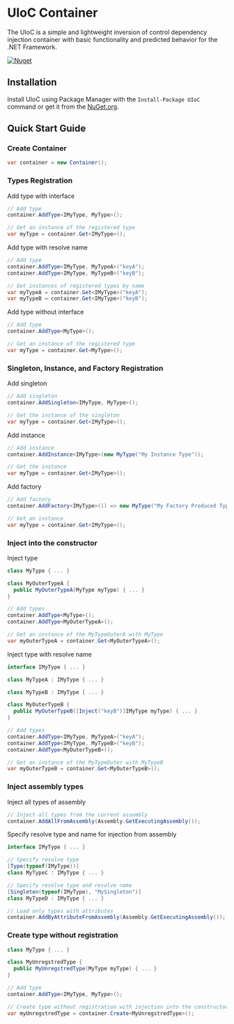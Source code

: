 # UIoC Container

The UIoC is a simple and lightweight inversion of control dependency injection container with basic functionality and predicted behavior for the .NET Framework.

[![Nuget](https://img.shields.io/nuget/v/UIoC)](https://www.nuget.org/packages/UIoC)

## Installation

Install UIoC using Package Manager with the `Install-Package UIoC` command or get it from the [NuGet.org](https://www.nuget.org/packages/UIoC).

## Quick Start Guide

### Create Container
```cs
var container = new Container();
```

### Types Registration

Add type with interface
```cs
// Add type
container.AddType<IMyType, MyType>();

// Get an instance of the registered type
var myType = container.Get<IMyType>();
```

Add type with resolve name 
```cs
// Add type
container.AddType<IMyType, MyTypeA>("keyA");
container.AddType<IMyType, MyTypeB>("keyB");

// Get instances of registered types by name
var myTypeA = container.Get<IMyType>("keyA");
var myTypeB = container.Get<IMyType>("keyB");
```

Add type without interface
```cs
// Add type
container.AddType<MyType>();

// Get an instance of the registered type
var myType = container.Get<MyType>();
```

### Singleton, Instance, and Factory Registration

Add singleton
```cs
// Add singleton
container.AddSingleton<IMyType, MyType>();

// Get the instance of the singleton
var myType = container.Get<IMyType>();
```

Add instance
```cs
// Add instance
container.AddInstance<IMyType>(new MyType("My Instance Type"));

// Get the instance 
var myType = container.Get<IMyType>();
```

Add factory
```cs
// Add factory
container.AddFactory<IMyType>(() => new MyType("My Factory Produced Type"));

// Get an instance 
var myType = container.Get<IMyType>();
```

### Inject into the constructor

Inject type
```cs
class MyType { ... }

class MyOuterTypeA {
  public MyOuterTypeA(MyType myType) { ... }
}

// Add types
container.AddType<MyType>();
container.AddType<MyOuterTypeA>();

// Get an instance of the MyTypeOuterA with MyType
var myOuterTypeA = container.Get<MyOuterTypeA>();
```

Inject type with resolve name 
```cs
interface IMyType { ... }

class MyTypeA : IMyType { ... }

class MyTypeB : IMyType { ... }

class MyOuterTypeB { 
  public MyOuterTypeB([Inject("keyB")]IMyType myType) { ... }
}

// Add types
container.AddType<IMyType, MyTypeA>("keyA");
container.AddType<IMyType, MyTypeB>("keyB");
container.AddType<MyOuterTypeB>();

// Get an instance of the MyTypeOuter with MyTypeB
var myOuterTypeB = container.Get<MyOuterTypeB>();
```

### Inject assembly types

Inject all types of assembly
```cs
// Inject all types from the current assembly
container.AddAllFromAssembly(Assembly.GetExecutingAssembly());
```

Specify resolve type and name for injection from assembly
```cs
interface IMyType { ... }

// Specify resolve type
[Type(typeof(IMyType))] 
class MyTypeC : IMyType { ... }

// Specify resolve type and resolve name
[Singleton(typeof(IMyType), "MySingleton")] 
class MyTypeD : IMyType { ... }

// Load only types with attributes
container.AddByAttributeFromAssembly(Assembly.GetExecutingAssembly());
```

### Create type without registration

```cs
class MyType { ... }

class MyUnregstredType { 
  public MyUnregstredType(MyType myType) { ... }
}

// Add type
container.AddType<IMyType, MyType>();

// Create type without registration with injection into the constructor
var myUnregstredType = container.Create<MyUnregstredType>();
```
